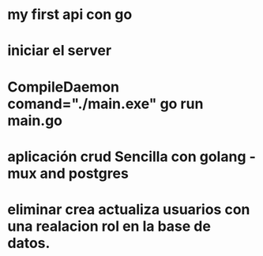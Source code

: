 # my first api con go
# iniciar el server
# <p>CompileDaemon comand="./main.exe" go run main.go </p> 
# aplicación crud Sencilla con golang -mux and postgres
# eliminar crea actualiza usuarios con una realacion rol en la base de datos.
  
